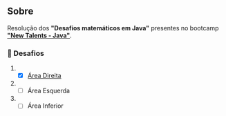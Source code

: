 ## Sobre

Resolução dos **"Desafios matemáticos em Java"** presentes no bootcamp **["New Talents - Java"](../../../)**.

### 🧠 Desafios

1. - [x] [Área Direita](area-direita/src/)
2. - [ ] Área Esquerda
3. - [ ] Área Inferior